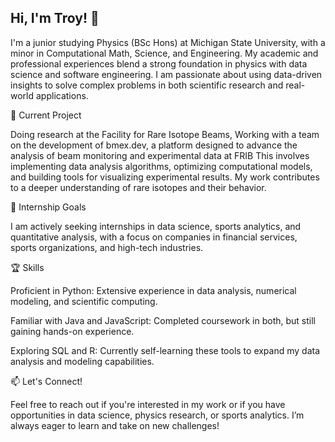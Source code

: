 ## Hi, I'm Troy! 👋

I'm a junior studying Physics (BSc Hons) at Michigan State University, with a minor in Computational Math, Science, and Engineering. My academic and professional experiences blend a strong foundation in physics with data science and software engineering. I am passionate about using data-driven insights to solve complex problems in both scientific research and real-world applications.


🌱 Current Project

Doing research at the Facility for Rare Isotope Beams, Working with a team on the development of bmex.dev, a platform designed to advance the analysis of beam monitoring and experimental data at FRIB This involves implementing data analysis algorithms, optimizing computational models, and building tools for visualizing experimental results. My work contributes to a deeper understanding of rare isotopes and their behavior.


💼 Internship Goals

I am actively seeking internships in data science, sports analytics, and quantitative analysis, with a focus on companies in financial services, sports organizations, and high-tech industries. 


🏆 Skills

Proficient in Python: Extensive experience in data analysis, numerical modeling, and scientific computing.

Familiar with Java and JavaScript: Completed coursework in both, but still gaining hands-on experience.

Exploring SQL and R: Currently self-learning these tools to expand my data analysis and modeling capabilities.


📫 Let's Connect!

Feel free to reach out if you're interested in my work or if you have opportunities in data science, physics research, or sports analytics. I’m always eager to learn and take on new challenges!

<!--
**dashertr/dashertr** is a ✨ _special_ ✨ repository because its `README.md` (this file) appears on your GitHub profile.

Here are some ideas to get you started:

- 🔭 I’m currently working on ...
- 🌱 I’m currently learning ...
- 👯 I’m looking to collaborate on ...
- 🤔 I’m looking for help with ...
- 💬 Ask me about ...
- 📫 How to reach me: ...
- 😄 Pronouns: ...
- ⚡ Fun fact: ...
-->
